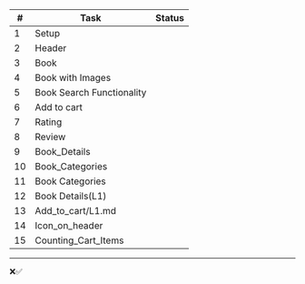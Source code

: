|  #  | Task                            | Status |
|-----|---------------------            |--------|
|  1  | Setup                           ||
|  2  | Header                          ||
|  3  | Book                         ||      
|  4  | Book with Images              ||      
|  5  | Book Search Functionality            ||      
|  6  | Add to cart                     ||      
|  7  | Rating                          ||      
|  8  | Review                          ||      
|  9  | Book_Details                    ||   
| 10  | Book_Categories                 ||      
| 11  | Book Categories               ||
| 12  | Book Details(L1)                ||
| 13  | Add_to_cart/L1.md               ||
| 14  | Icon_on_header                  ||
| 15  | Counting_Cart_Items             ||













---

❌✅